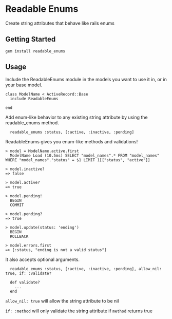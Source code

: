 # Readable Enums

Create string attributes that behave like rails enums

## Getting Started

```
gem install readable_enums
```


## Usage

Include the ReadableEnums module in the models you want to use it in, or in your base model.

```
class ModelName < ActiveRecord::Base
  include ReadableEnums

end
```

Add enum-like behavior to any existing string attribute by using the readable_enums method.

```
  readable_enums :status, [:active, :inactive, :pending]
```

ReadableEnums gives you enum-like methods and validations!

```
> model = ModelName.active.first
  ModelName Load (10.5ms) SELECT "model_names".* FROM "model_names" WHERE "model_names"."status" = $1 LIMIT 1[["status", "active"]]

> model.inactive?
=> false

> model.active?
=> true

> model.pending!
  BEGIN
  COMMIT

> model.pending?
=> true

> model.update(status: 'ending')
  BEGIN
  ROLLBACK

> model.errors.first
=> [:status, "ending is not a valid status"]
```

It also accepts optional arguments.
```
  readable_enums :status, [:active, :inactive, :pending], allow_nil: true, if: :validate?

  def validate?
    ...
  end
```

`allow_nil: true` will allow the string attribute to be nil

`if: :method` will only validate the string attribute if `method` returns true